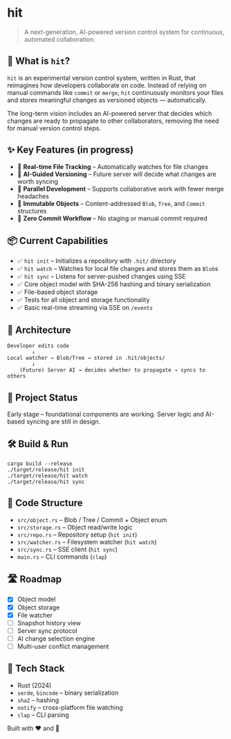 # hit

> A next-generation, AI-powered version control system for continuous, automated collaboration.

## 🧠 What is `hit`?

`hit` is an experimental version control system, written in Rust, that reimagines how developers collaborate on code.
Instead of relying on manual commands like `commit` or `merge`, `hit` continuously monitors your files and stores meaningful changes as versioned objects — automatically.

The long-term vision includes an AI-powered server that decides which changes are ready to propagate to other collaborators, removing the need for manual version control steps.

## ✨ Key Features (in progress)

* 📡 **Real-time File Tracking** – Automatically watches for file changes
* 🤖 **AI-Guided Versioning** – Future server will decide what changes are worth syncing
* 🔁 **Parallel Development** – Supports collaborative work with fewer merge headaches
* 🔐 **Immutable Objects** – Content-addressed `Blob`, `Tree`, and `Commit` structures
* 🧠 **Zero Commit Workflow** – No staging or manual commit required

## 📦 Current Capabilities

* ✅ `hit init` – Initializes a repository with `.hit/` directory
* ✅ `hit watch` – Watches for local file changes and stores them as `Blob`s
* ✅ `hit sync` – Listens for server-pushed changes using SSE
* ✅ Core object model with SHA-256 hashing and binary serialization
* ✅ File-based object storage
* ✅ Tests for all object and storage functionality
* ✅ Basic real-time streaming via SSE on `/events`

## 🧱 Architecture

```
Developer edits code
        ↓
Local watcher → Blob/Tree → stored in .hit/objects/
        ↓
    (Future) Server AI → decides whether to propagate → syncs to others
```

## 🚧 Project Status

Early stage – foundational components are working.
Server logic and AI-based syncing are still in design.

## 🛠 Build & Run

```
cargo build --release
./target/release/hit init
./target/release/hit watch
./target/release/hit sync
```

## 📂 Code Structure

* `src/object.rs` – Blob / Tree / Commit + Object enum
* `src/storage.rs` – Object read/write logic
* `src/repo.rs` – Repository setup (`hit init`)
* `src/watcher.rs` – Filesystem watcher (`hit watch`)
* `src/sync.rs` – SSE client (`hit sync`)
* `main.rs` – CLI commands (`clap`)

## 🛣 Roadmap

* [x] Object model
* [x] Object storage
* [x] File watcher
* [ ] Snapshot history view
* [ ] Server sync protocol
* [ ] AI change selection engine
* [ ] Multi-user conflict management

## 🧰 Tech Stack

* Rust (2024)
* `serde`, `bincode` – binary serialization
* `sha2` – hashing
* `notify` – cross-platform file watching
* `clap` – CLI parsing


Built with ❤️ and 🦀
